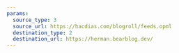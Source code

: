 ```yaml
---
params:
  source_type: 3
  source_url: https://hacdias.com/blogroll/feeds.opml
  destination_type: 2
  destination_url: https://herman.bearblog.dev/
---
```

